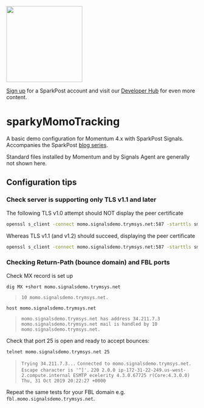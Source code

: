 <a href="https://www.sparkpost.com"><img src="https://www.sparkpost.com/sites/default/files/attachments/SparkPost_Logo_2-Color_Gray-Orange_RGB.svg" width="200px"/></a>

[Sign up](https://app.sparkpost.com/join?plan=free-0817?src=Social%20Media&sfdcid=70160000000pqBb&pc=GitHubSignUp&utm_source=github&utm_medium=social-media&utm_campaign=github&utm_content=sign-up) for a SparkPost account and visit our [Developer Hub](https://developers.sparkpost.com) for even more content.

# sparkyMomoTracking

A basic demo configuration for Momentum 4.x with SparkPost Signals.
Accompanies the SparkPost [blog series](https://www.sparkpost.com/blog/deploy-sparkpost-signals-for-on-premises-part-1/).

Standard files installed by Momentum and by Signals Agent are generally not shown here.

## Configuration tips

### Check server is supporting only TLS v1.1 and later

The following TLS v1.0 attempt should NOT display the peer certificate
```bash
openssl s_client -connect momo.signalsdemo.trymsys.net:587 -starttls smtp -tls1
```

Whereas TLS v1.1 (and v1.2) should succeed, displaying the peer certificate

```bash
openssl s_client -connect momo.signalsdemo.trymsys.net:587 -starttls smtp -tls1_1
```

### Checking Return-Path (bounce domain) and FBL ports

Check MX record is set up
```
dig MX +short momo.signalsdemo.trymsys.net
```
> `10 momo.signalsdemo.trymsys.net.`

```
host momo.signalsdemo.trymsys.net
```

> `momo.signalsdemo.trymsys.net has address 34.211.7.3`
> `momo.signalsdemo.trymsys.net mail is handled by 10 momo.signalsdemo.trymsys.net.`

Check that port 25 is open and ready to accept bounces:

```
telnet momo.signalsdemo.trymsys.net 25
```

> `Trying 34.211.7.3...`
> `Connected to momo.signalsdemo.trymsys.net.`
> `Escape character is '^]'.`
> `220 2.0.0 ip-172-31-22-249.us-west-2.compute.internal ESMTP ecelerity 4.3.0.67725 r(Core:4.3.0.0) Thu, 31 Oct 2019 20:22:27 +0000`

Repeat the same tests for your FBL domain e.g. `fbl.momo.signalsdemo.trymsys.net`.
